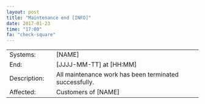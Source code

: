 ```yaml
---
layout: post
title: "Maintenance end [INFO]"
date: 2017-01-23
time: "17:00"
fa: "check-square"
---
```


|                   |   |                                                                      |
|-------------------|---|----------------------------------------------------------------------|
| Systems:          |   | [NAME]                                                               |
| End:              |   | [JJJJ-MM-TT] at [HH:MM]                                              |    
| Description:      |   | All maintenance work has been terminated successfully.               |
| Affected:         |   | Customers of [NAME]                                                  |
